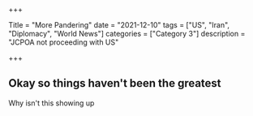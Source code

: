 +++

Title = "More Pandering"
date = "2021-12-10"
tags = ["US", "Iran", "Diplomacy", "World News"]
categories = ["Category 3"]
description = "JCPOA not proceeding with US"

+++

## Okay so things haven't been the greatest

Why isn't this showing up
